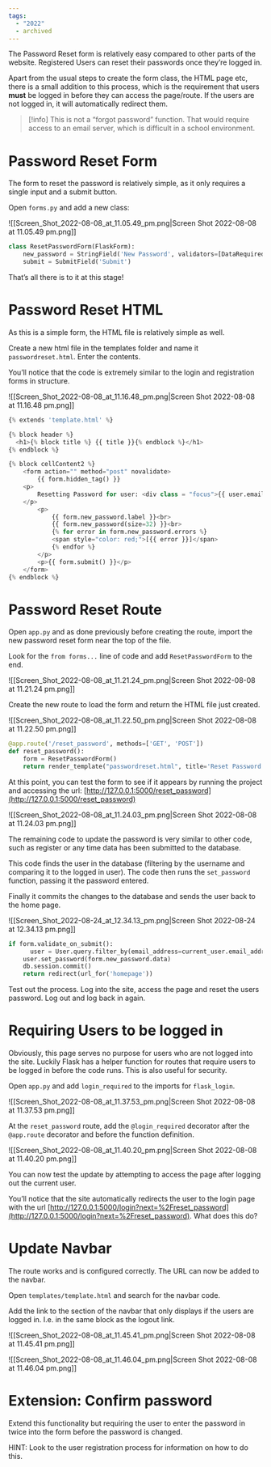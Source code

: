 ```yaml
---
tags:
  - "2022"
  - archived
---
```


The Password Reset form is relatively easy compared to other parts of the website. Registered Users can reset their passwords once they’re logged in. 

Apart from the usual steps to create the form class, the HTML page etc, there is a small addition to this process, which is the requirement that users **must** be logged in before they can access the page/route. If the users are not logged in, it will automatically redirect them.

> [!info] This is not a “forgot password” function. That would require access to an email server, which is difficult in a school environment.


# Password Reset Form

The form to reset the password is relatively simple, as it only requires a single input and a submit button.

Open `forms.py` and add a new class:

![[Screen_Shot_2022-08-08_at_11.05.49_pm.png|Screen Shot 2022-08-08 at 11.05.49 pm.png]]

```python
class ResetPasswordForm(FlaskForm):
	new_password = StringField('New Password', validators=[DataRequired()])
	submit = SubmitField('Submit')
```

That’s all there is to it at this stage!

# Password Reset HTML

As this is a simple form, the HTML file is relatively simple as well.

Create a new html file in the templates folder and name it `passwordreset.html`. Enter the contents.

You’ll notice that the code is extremely similar to the login and registration forms in structure. 

![[Screen_Shot_2022-08-08_at_11.16.48_pm.png|Screen Shot 2022-08-08 at 11.16.48 pm.png]]

```python
{% extends 'template.html' %}

{% block header %}
  <h1>{% block title %} {{ title }}{% endblock %}</h1>
{% endblock %}

{% block cellContent2 %}
	<form action="" method="post" novalidate>
		{{ form.hidden_tag() }}
	<p>
		Resetting Password for user: <div class = "focus">{{ user.email_address }}</div>
	</p>
		<p>
			{{ form.new_password.label }}<br>
			{{ form.new_password(size=32) }}<br>
			{% for error in form.new_password.errors %}
			<span style="color: red;">[{{ error }}]</span>
			{% endfor %}
		</p>
		<p>{{ form.submit() }}</p>
	</form>
{% endblock %}
```

# Password Reset Route

Open `app.py` and as done previously before creating the route, import the new password reset form near the top of the file.

Look for the `from forms...` line of code and add `ResetPasswordForm` to the end.

![[Screen_Shot_2022-08-08_at_11.21.24_pm.png|Screen Shot 2022-08-08 at 11.21.24 pm.png]]

Create the new route to load the form and return the HTML file just created.

![[Screen_Shot_2022-08-08_at_11.22.50_pm.png|Screen Shot 2022-08-08 at 11.22.50 pm.png]]

```python
@app.route('/reset_password', methods=['GET', 'POST'])
def reset_password():
	form = ResetPasswordForm()
	return render_template("passwordreset.html", title='Reset Password', form=form, user=current_user)
```

At this point, you can test the form to see if it appears by running the project and accessing the url: [http://127.0.0.1:5000/reset_password](http://127.0.0.1:5000/reset_password)

![[Screen_Shot_2022-08-08_at_11.24.03_pm.png|Screen Shot 2022-08-08 at 11.24.03 pm.png]]

The remaining code to update the password is very similar to other code, such as register or any time data has been submitted to the database.

This code finds the user in the database (filtering by the username and comparing it to the logged in user). The code then runs the `set_password` function, passing it the password entered. 

Finally it commits the changes to the database and sends the user back to the home page.

![[Screen_Shot_2022-08-24_at_12.34.13_pm.png|Screen Shot 2022-08-24 at 12.34.13 pm.png]]

```python
if form.validate_on_submit():
	  user = User.query.filter_by(email_address=current_user.email_address).first()
	user.set_password(form.new_password.data)
	db.session.commit()
	return redirect(url_for('homepage'))
```

Test out the process. Log into the site, access the page and reset the users password. Log out and log back in again.

# Requiring Users to be logged in

Obviously, this page serves no purpose for users who are not logged into the site. Luckily Flask has a helper function for routes that require users to be logged in before the code runs. This is also useful for security.

Open `app.py` and add `login_required` to the imports for `flask_login`.

![[Screen_Shot_2022-08-08_at_11.37.53_pm.png|Screen Shot 2022-08-08 at 11.37.53 pm.png]]

At the `reset_password` route, add the `@login_required` decorator after the `@app.route` decorator and before the function definition.

![[Screen_Shot_2022-08-08_at_11.40.20_pm.png|Screen Shot 2022-08-08 at 11.40.20 pm.png]]

You can now test the update by attempting to access the page after logging out the current user.

You’ll notice that the site automatically redirects the user to the login page with the url [http://127.0.0.1:5000/login?next=%2Freset_password](http://127.0.0.1:5000/login?next=%2Freset_password). What does this do?

# Update Navbar

The route works and is configured correctly. The URL can now be added to the navbar.

Open `templates/template.html` and search for the navbar code. 

Add the link to the section of the navbar that only displays if the users are logged in. I.e. in the same block as the logout link.

![[Screen_Shot_2022-08-08_at_11.45.41_pm.png|Screen Shot 2022-08-08 at 11.45.41 pm.png]]

![[Screen_Shot_2022-08-08_at_11.46.04_pm.png|Screen Shot 2022-08-08 at 11.46.04 pm.png]]

# Extension: Confirm password

Extend this functionality but requiring the user to enter the password in twice into the form before the password is changed. 

HINT: Look to the user registration process for information on how to do this.